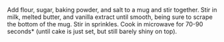 Add flour, sugar, baking powder, and salt to a mug and stir together.
Stir in milk, melted butter, and vanilla extract until smooth, being sure to scrape the bottom of the mug. Stir in sprinkles.
Cook in microwave for 70-90 seconds* (until cake is just set, but still barely shiny on top).